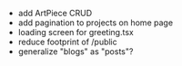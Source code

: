 - add ArtPiece CRUD
- add pagination to projects on home page
- loading screen for greeting.tsx
- reduce footprint of /public
- generalize "blogs" as "posts"?